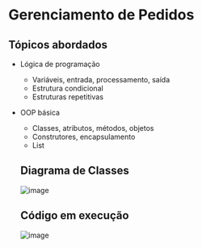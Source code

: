 # Gerenciamento de Pedidos

## Tópicos abordados

- Lógica de programação
  - Variáveis, entrada, processamento, saída
  - Estrutura condicional
  - Estruturas repetitivas
- OOP básica
  - Classes, atributos, métodos, objetos
  - Construtores, encapsulamento
  - List

  ## Diagrama de Classes
  ![image](https://github.com/user-attachments/assets/8c6379ac-04c3-4d7a-b553-c8ddbc047a6e)
  

  ## Código em execução
  
  ![image](https://github.com/user-attachments/assets/9caf1d4f-2add-42c0-97c3-5debfcb4a981)

